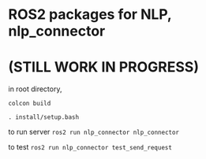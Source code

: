 # ROS2 packages for NLP, nlp_connector
# (STILL WORK IN PROGRESS)
in root directory,

```colcon build```

```. install/setup.bash```

to run server
```ros2 run nlp_connector nlp_connector```

to test
```ros2 run nlp_connector test_send_request```
